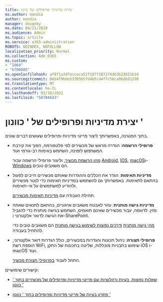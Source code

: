 ```yaml
---
title: יצירת מדיניות ופרופילים של כוונון
ms.author: mandia
author: mandia
manager: dougeby
ms.date: 04/21/2020
ms.audience: Admin
ms.topic: article
ms.service: o365-administration
ROBOTS: NOINDEX, NOFOLLOW
localization_priority: Normal
ms.collection: Adm_O365
ms.custom:
- "1064"
- "6700005"
ms.openlocfilehash: af8f1a3dfaccaca52f187f387274d63b22631b2d
ms.sourcegitcommit: 0eb4f9bde53395b5fd4b5cd4ffc56ca96db91298
ms.translationtype: MT
ms.contentlocale: he-IL
ms.lasthandoff: 03/10/2021
ms.locfileid: "50704643"
---
```

# <a name="creating-intune-policy-and-profiles"></a>יצירת מדיניות ופרופילים של ' כוונון '

בתוך המנגינה, באפשרותך ליצור פריטי מדיניות ופרופילים שעושים דברים שונים.

- **פרופילי הרשמה**: הגדרה מראש של מכשירים לפי פלטפורמה, הפוך את קירבת המשתמש לזמינה, השתמש באימות רב-גורמי ועוד.

  [מהו הרשמת מכשיר](https://docs.microsoft.com/intune/device-enrollment), וליצור פרופילי הרשמה עבור [Android](https://docs.microsoft.com/intune/android-enroll), [IOS](https://docs.microsoft.com/intune/ios-enroll), [macOS](https://docs.microsoft.com/intune/macos-enroll)ו- [Windows](https://docs.microsoft.com/intune/windows-enrollment-methods) הם משאבים טובים.

- **מדיניות תאימות**: הגדר את הכללים וההגדרות שאותם מכשירים חייבים לפעול בהתאם לתאימות. באפשרותך גם להשתמש במדיניות תאימות כדי לנטר מכשירים ולהודיע למשתמשים על אי-תאימות.

  תחילת העבודה עם [מדיניות תאימות מכשירים](https://docs.microsoft.com/intune/device-compliance-get-started).
- **מדיניות גישה מותנית**: עזור לאבטח משאבים ארגוניים, בהתאם לתנאים שאתה מזין. לדוגמה, עבור מכשירים שאינם תואמים, השתמש בגישה מותנית כדי להגביל את הגישה לדואר אלקטרוני ו-SharePoint.

  [מהי גישה מותנית](https://docs.microsoft.com/intune/conditional-access) [ודרכים נפוצות לשימוש בגישה מותנית](https://docs.microsoft.com/intune/conditional-access-intune-common-ways-use) הם משאבים טובים כדי להתחיל בעבודה.

- **פרופילי תצורה**: ניהול תכונות והגדרות במכשירים, כולל הגדרות דואר אלקטרוני, הוספת רשת WiFi, שימוש בתבניות מוכללות, שליטה בתכונות של התקן iOS ו-macOS ועוד.

  התחל לעבוד [בפרופילי תצורת מכשיר](https://docs.microsoft.com/intune/device-profiles).

קישורים שימושיים:

- [שאלות נפוצות, בעיות ורזולוציות עם פריטי מדיניות ופרופילים של מכשירים בתוך ' כוונון '](https://docs.microsoft.com/intune/device-profile-troubleshoot)

- [פתרון בעיות של פריטי מדיניות ופרופילים בתוך ' כוונון '](https://docs.microsoft.com/troubleshoot/mem/intune/troubleshoot-policies-in-microsoft-intune)
